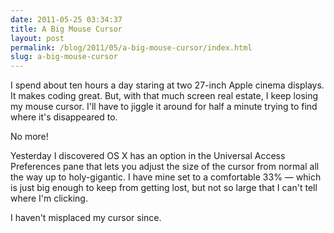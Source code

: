 ```yaml
---
date: 2011-05-25 03:34:37
title: A Big Mouse Cursor
layout: post
permalink: /blog/2011/05/a-big-mouse-cursor/index.html
slug: a-big-mouse-cursor
---
```

I spend about ten hours a day staring at two 27-inch Apple cinema displays. It makes coding great. But, with that much screen real estate, I keep losing my mouse cursor. I'll have to jiggle it around for half a minute trying to find where it's disappeared to.

No more!

Yesterday I discovered OS X has an option in the Universal Access Preferences pane that lets you adjust the size of the cursor from normal all the way up to holy-gigantic. I have mine set to a comfortable 33% &mdash; which is just big enough to keep from getting lost, but not so large that I can't tell where I'm clicking.

I haven't misplaced my cursor since.